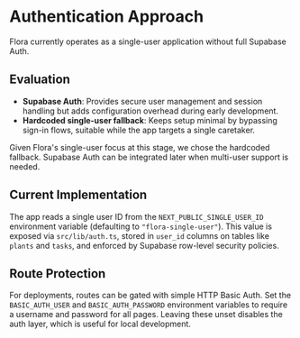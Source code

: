 # Authentication Approach

Flora currently operates as a single-user application without full Supabase Auth.

## Evaluation

- **Supabase Auth**: Provides secure user management and session handling but adds configuration overhead during early development.
- **Hardcoded single-user fallback**: Keeps setup minimal by bypassing sign-in flows, suitable while the app targets a single caretaker.

Given Flora's single-user focus at this stage, we chose the hardcoded fallback. Supabase Auth can be integrated later when multi-user support is needed.

## Current Implementation

The app reads a single user ID from the `NEXT_PUBLIC_SINGLE_USER_ID` environment variable (defaulting to `"flora-single-user"`). This value is exposed via `src/lib/auth.ts`, stored in `user_id` columns on tables like `plants` and `tasks`, and enforced by Supabase row-level security policies.

## Route Protection

For deployments, routes can be gated with simple HTTP Basic Auth. Set the
`BASIC_AUTH_USER` and `BASIC_AUTH_PASSWORD` environment variables to require a
username and password for all pages. Leaving these unset disables the auth
layer, which is useful for local development.

